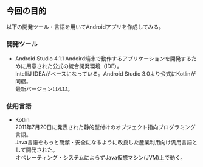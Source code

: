 ## 今回の目的
以下の開発ツール・言語を用いてAndroidアプリを作成してみる。

### 開発ツール
* Android Studio 4.1.1 
Andoird端末で動作するアプリケーションを開発するために用意された公式の統合開発環境（IDE）。  
IntelliJ IDEAがベースになっている。Android Studio 3.0より公式にKotlinが同梱。  
最新バージョンは4.1.1。

### 使用言語
* Kotlin  
2011年7月20日に発表された静的型付けのオブジェクト指向プログラミング言語。  
Java言語をもっと簡潔・安全になるように改良した産業利用向け汎用言語として開発された。  
オペレーティング・システムによらずJava仮想マシン(JVM)上で動く。

